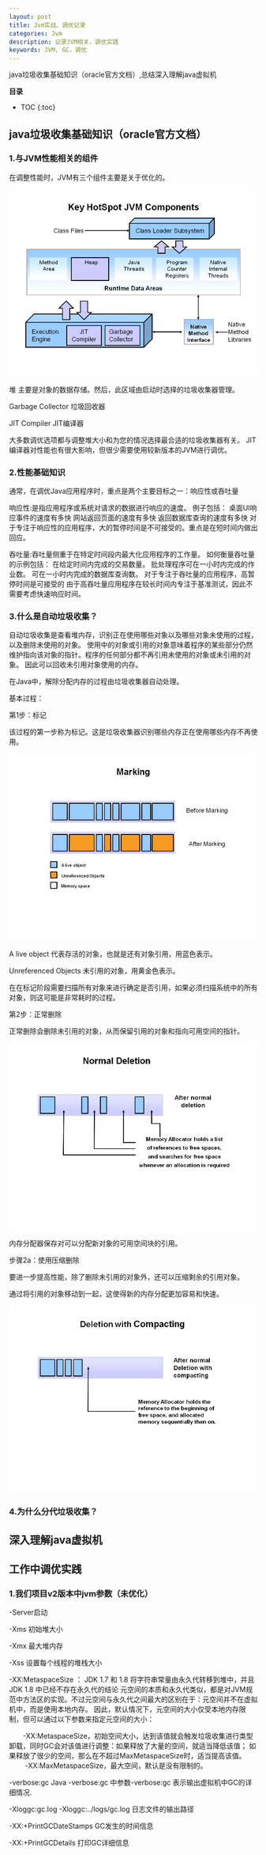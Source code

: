```yaml
---
layout: post
title: Jvm实战、调优记录
categories: Jvm
description: 记录JVM相关，调优实践
keywords: JVM, GC，调优
---
```


java垃圾收集基础知识（oracle官方文档）,总结深入理解java虚拟机



**目录**

* TOC
{:toc}

## java垃圾收集基础知识（oracle官方文档）


### 1.与JVM性能相关的组件

在调整性能时，JVM有三个组件主要是关于优化的。

![](/images/posts/jvm/Slide2.PNG)

堆
主要是对象的数据存储。然后，此区域由启动时选择的垃圾收集器管理。

Garbage Collector
垃圾回收器

JIT Compiler
JIT编译器

大多数调优选项都与调整堆大小和为您的情况选择最合适的垃圾收集器有关。
JIT编译器对性能也有很大影响，但很少需要使用较新版本的JVM进行调优。
	

### 2.性能基础知识

通常，在调优Java应用程序时，重点是两个主要目标之一：响应性或吞吐量

响应性:是指应用程序或系统对请求的数据进行响应的速度。
例子包括：
	桌面UI响应事件的速度有多快
	网站返回页面的速度有多快
	返回数据库查询的速度有多快
	对于专注于响应性的应用程序，大的暂停时间是不可接受的。重点是在短时间内做出回应。

吞吐量:吞吐量侧重于在特定时间段内最大化应用程序的工作量。
如何衡量吞吐量的示例包括：
	在给定时间内完成的交易数量。
	批处理程序可在一小时内完成的作业数。
	可在一小时内完成的数据库查询数。
	对于专注于吞吐量的应用程序，高暂停时间是可接受的 由于高吞吐量应用程序在较长时间内专注于基准测试，因此不需要考虑快速响应时间。
	
### 3.什么是自动垃圾收集？

自动垃圾收集是查看堆内存，识别正在使用哪些对象以及哪些对象未使用的过程，以及删除未使用的对象。
使用中的对象或引用的对象意味着程序的某些部分仍然维护指向该对象的指针。程序的任何部分都不再引用未使用的对象或未引用的对象。
因此可以回收未引用对象使用的内存。


在Java中，解除分配内存的过程由垃圾收集器自动处理。

基本过程：
		
第1步：标记

该过程的第一步称为标记。这是垃圾收集器识别哪些内存正在使用哪些内存不再使用。


![](/images/posts/jvm/1.png)


A live object 代表存活的对象，也就是还有对象引用，用蓝色表示。

Unreferenced Objects 未引用的对象，用黄金色表示。

在在标记阶段需要扫描所有对象来进行确定是否引用，如果必须扫描系统中的所有对象，则这可能是非常耗时的过程。
	
	
第2步：正常删除

正常删除会删除未引用的对象，从而保留引用的对象和指向可用空间的指针。

![](/images/posts/jvm/2.png)

内存分配器保存对可以分配新对象的可用空间块的引用。


步骤2a：使用压缩删除

要进一步提高性能，除了删除未引用的对象外，还可以压缩剩余的引用对象。

通过将引用的对象移动到一起，这使得新的内存分配更加容易和快速。

![](/images/posts/jvm/3.png)


### 4.为什么分代垃圾收集？




## 深入理解java虚拟机


## 工作中调优实践

### 1.我们项目v2版本中jvm参数（未优化）

-Server启动     

-Xms 初始堆大小

-Xmx 最大堆内存

-Xss 设置每个线程的堆栈大小

-XX:MetaspaceSize ：
	JDK 1.7 和 1.8 将字符串常量由永久代转移到堆中，并且 JDK 1.8 中已经不存在永久代的结论
    元空间的本质和永久代类似，都是对JVM规范中方法区的实现。不过元空间与永久代之间最大的区别在于：元空间并不在虚拟机中，而是使用本地内存。
	因此，默认情况下，元空间的大小仅受本地内存限制，但可以通过以下参数来指定元空间的大小：

　　-XX:MetaspaceSize，初始空间大小，达到该值就会触发垃圾收集进行类型卸载，同时GC会对该值进行调整：如果释放了大量的空间，就适当降低该值；
	如果释放了很少的空间，那么在不超过MaxMetaspaceSize时，适当提高该值。
　　
	-XX:MaxMetaspaceSize，最大空间，默认是没有限制的。

-verbose:gc
Java -verbose:gc 中参数-verbose:gc 表示输出虚拟机中GC的详细情况.

-Xloggc:gc.log
-Xloggc:../logs/gc.log 日志文件的输出路径

-XX:+PrintGCDateStamps 
GC发生的时间信息

-XX:+PrintGCDetails
打印GC详细信息